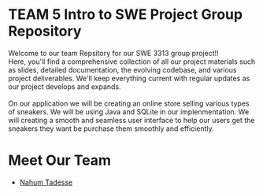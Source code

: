 # TEAM 5 Intro to SWE Project Group Repository
Welcome to our team Repsitory for our SWE 3313 group project!!<br>Here, you'll find a comprehensive collection of all our project materials such as slides, detailed documentation, the evolving codebase, and various project deliverables. We'll keep everything current with regular updates as our project develops and expands.<br><br>On our application we will be creating an online store selling various types of sneakers. We will be using Java and SQLite in our implenmentation. We will creating a smooth and seamless user interface to help our users get the sneakers they want be purchase them smoothly and efficiently. 





# Meet Our Team

- [Nahum Tadesse](./nahumresume.md)
